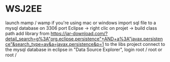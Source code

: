 # WSJ2EE

launch mamp / wamp if you're using mac or windows
import sql file to a mysql database on 3306 port 
Eclipse -> right clic on projet -> build class path
add library from https://jar-download.com/?detail_search=g%3A"org.eclipse.persistence"+AND+a%3A"javax.persistence"&search_type=av&a=javax.persistence&p=1 to the libs project
connect to the mysql database in eclipse in "Data Source Explorer", login root / root or root / 
